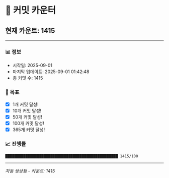 # 🔢 커밋 카운터

## 현재 카운트: 1415

---

### 📊 정보
- 시작일: 2025-09-01
- 마지막 업데이트: 2025-09-01 01:42:48
- 총 커밋 수: 1415

### 🎯 목표
- [x] 1개 커밋 달성!
- [x] 10개 커밋 달성!
- [x] 50개 커밋 달성!
- [x] 100개 커밋 달성!
- [x] 365개 커밋 달성!

### 📈 진행률
```
██████████████████████████████████████████████████ 1415/100
```

---
*자동 생성됨 - 카운트: 1415*
